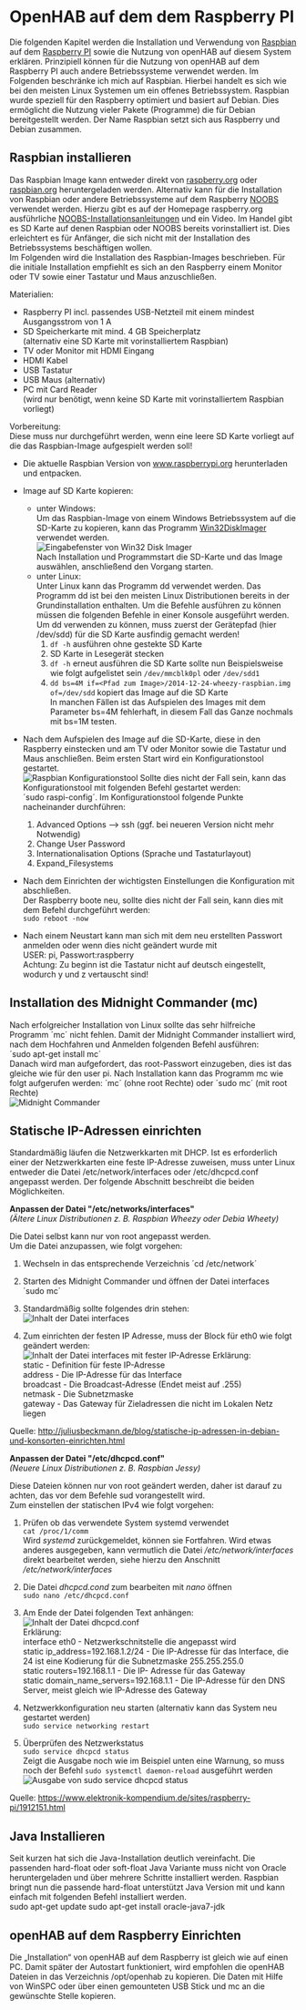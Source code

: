 OpenHAB auf dem dem Raspberry PI
================================

Die folgenden Kapitel werden die Installation und Verwendung von [Raspbian](www.raspbian.org "Raspbian.org Homepage")
auf dem [Raspberry PI](http://www.raspberrypi.org/ "Raspberry PI Homepage") sowie die Nutzung von openHAB auf diesem System
erklären. Prinzipiell können für die Nutzung von openHAB auf dem
Raspberry PI auch andere Betriebssysteme verwendet werden. Im Folgenden
beschränke ich mich auf Raspbian. Hierbei handelt es sich wie bei den
meisten Linux Systemen um ein offenes Betriebssystem. Raspbian wurde
speziell für den Raspberry optimiert und basiert auf Debian. Dies
ermöglicht die Nutzung vieler Pakete (Programme) die für Debian
bereitgestellt werden. Der Name Raspbian setzt sich aus Raspberry und
Debian zusammen.

Raspbian installieren
---------------------

Das Raspbian Image kann entweder direkt von [raspberry.org](http://www.raspberrypi.org/downloads/) oder
[raspbian.org](http://raspbian.org/RaspbianImages) heruntergeladen werden. Alternativ kann für die
Installation von Raspbian oder andere Betriebssysteme auf dem Raspberry [NOOBS](http://www.raspberrypi.org/downloads/)
verwendet werden. Hierzu gibt es auf der Homepage raspberry.org
ausführliche [NOOBS-Installationsanleitungen](http://www.raspberrypi.org/help/noobs-setup/) und ein Video. Im
Handel gibt es SD Karte auf denen Raspbian oder NOOBS bereits vorinstalliert ist.
Dies erleichtert es für Anfänger, die sich nicht mit der Installation des Betriebssystems beschäftigen wollen.   
Im Folgenden wird die Installation des Raspbian-Images beschrieben. Für die initiale Installation empfiehlt es sich an den Raspberry einem Monitor oder TV sowie einer Tastatur und Maus anzuschließen.   

Materialien:  
- Raspberry PI incl. passendes USB-Netzteil mit einem mindest Ausgangsstrom von 1 A
- SD Speicherkarte mit mind. 4 GB Speicherplatz  
  (alternativ eine SD Karte mit vorinstalliertem Raspbian)
- TV oder Monitor mit HDMI Eingang
- HDMI Kabel
- USB Tastatur
- USB Maus (alternativ)
- PC mit Card Reader  
  (wird nur benötigt, wenn keine SD Karte mit vorinstalliertem Raspbian vorliegt)

Vorbereitung:  
Diese muss nur durchgeführt werden, wenn eine leere SD Karte vorliegt auf die das Raspbian-Image aufgespielt werden soll!

- Die aktuelle Raspbian Version von www.raspberrypi.org herunterladen und entpacken.
- Image auf SD Karte kopieren:
    - unter Windows:  
      Um das Raspbian-Image von einem Windows Betriebssystem auf die SD-Karte zu kopieren, kann das Programm
      [Win32DiskImager](http://sourceforge.net/projects/win32diskimager/files/) verwendet werden.  
      ![Eingabefenster von Win32 Disk Imager](images/win32-imagewriter.png "Eingabefenster von Win32 Disk Imager")  
      Nach Installation und Programmstart die SD-Karte und das Image auswählen, anschließend den Vorgang starten.
    - unter Linux:  
      Unter Linux kann das Programm dd verwendet werden. Das Programm dd ist bei den meisten Linux Distributionen bereits in der Grundinstallation enthalten. Um die Befehle ausführen zu können müssen die folgenden Befehle in einer Konsole ausgeführt werden.  
      Um dd verwenden zu können, muss zuerst der Gerätepfad (hier /dev/sdd) für die SD Karte ausfindig gemacht werden!
      1. `df -h` ausführen ohne gestekte SD Karte
      2. SD Karte in Lesegerät stecken
      3. `df -h` erneut ausführen die SD Karte sollte nun Beispielsweise wie folgt aufgelistet sein `/dev/mmcblk0pl` oder `/dev/sdd1`
      4. `dd bs=4M if=<Pfad zum Image>/2014-12-24-wheezy-raspbian.img of=/dev/sdd` kopiert das Image auf die SD Karte  
      In manchen Fällen ist das Aufspielen des Images mit dem Parameter bs=4M fehlerhaft, in diesem Fall das Ganze nochmals mit bs=1M testen.
- Nach dem Aufspielen des Image auf die SD-Karte, diese in den Raspberry einstecken und am TV oder Monitor sowie die Tastatur und Maus 
  anschließen. Beim ersten Start wird ein Konfigurationstool gestartet.  
  ![Raspbian Konfigurationstool](images/raspi-config.png "Konfigurationstool für Raspbian")
  Sollte dies nicht der Fall sein, kann das Konfigurationstool mit folgenden Befehl gestartet werden:  
  ´sudo raspi-config´.
  Im Konfigurationstool folgende Punkte nacheinander durchführen:
  1. Advanced Options --> ssh (ggf. bei neueren Version nicht mehr Notwendig)
  2. Change User Password
  3. Internationalisation Options (Sprache und Tastaturlayout)
  4. Expand_Filesystems

- Nach dem Einrichten der wichtigsten Einstellungen die Konfiguration mit <Finish> abschließen.  
  Der Raspberry boote neu, sollte dies nicht der Fall sein, kann dies mit dem Befehl durchgeführt werden:  
  `sudo reboot -now`

- Nach einem Neustart kann man sich mit dem neu erstellten Passwort anmelden oder wenn dies nicht geändert wurde mit  
  USER: pi, Passwort:raspberry  
  Achtung: Zu beginn ist die Tastatur nicht auf deutsch eingestellt, wodurch y und z vertauscht sind!

Installation des Midnight Commander (mc)
----------------------------------------

Nach erfolgreicher Installation von Linux sollte das sehr hilfreiche
Programm ´mc´ nicht fehlen. Damit der Midnight Commander installiert wird,
nach dem Hochfahren und Anmelden folgenden Befehl ausführen:  
´sudo apt-get install mc´  
Danach wird man aufgefordert, das root-Passwort
einzugeben, dies ist das gleiche wie für den user pi. Nach Installation
kann das Programm mc wie folgt aufgerufen werden: ´mc´ (ohne root Rechte)
oder ´sudo mc´ (mit root Rechte)  
![Midnight Commander](images/mc_home.png "Midnight Commander")

Statische IP-Adressen einrichten
--------------------------------

Standardmäßig läufen die Netzwerkkarten mit DHCP. Ist es erforderlich einer der
Netzwerkkarten eine feste IP-Adresse zuweisen, muss unter
Linux entweder die Datei /etc/network/interfaces oder /etc/dhcpcd.conf angepasst werden.
Der folgende Abschnitt beschreibt die beiden Möglichkeiten.  

**Anpassen der Datei "/etc/networks/interfaces"**  
*(Ältere Linux Distributionen z. B. Raspbian Wheezy oder Debia Wheety)*  

Die Datei selbst kann nur von root angepasst werden.  
Um die Datei anzupassen, wie folgt vorgehen:

1.  Wechseln in das entsprechende Verzeichnis
    ´cd /etc/network´

2.  Starten des Midnight Commander und öffnen der Datei interfaces  
    ´sudo mc´

3.  Standardmäßig sollte folgendes drin stehen:  
    ![Inhalt der Datei interfaces](images/mc_network.png "Inhalt der Datei interfaces")

4.  Zum einrichten der festen IP Adresse, muss der Block für eth0 wie folgt geändert werden:  
    ![Inhalt der Datei interfaces mit fester IP-Adresse](images/mc_network_ip.png "Inhalt der Datei interfaces mit fester IP-Adresse")
    Erklärung:  
    static - Definition für feste IP-Adresse  
    address - Die IP-Adresse für das Interface  
    broadcast - Die Broadcast-Adresse (Endet meist auf .255)  
    netmask - Die Subnetzmaske  
    gateway - Das Gateway für Zieladressen die nicht im Lokalen Netz liegen

Quelle: http://juliusbeckmann.de/blog/statische-ip-adressen-in-debian-und-konsorten-einrichten.html

**Anpassen der Datei "/etc/dhcpcd.conf"**  
*(Neuere Linux Distributionen z. B. Raspbian Jessy)*  

Diese Dateien können  nur von root geändert werden, daher ist darauf zu achten, das vor dem Befehle sud vorangestellt wird.  
Zum einstellen der statischen IPv4 wie folgt vorgehen:  

1.  Prüfen ob das verwendete System systemd verwendet  
    `cat /proc/1/comm`  
    Wird *systemd* zurückgemeldet, können sie Fortfahren. Wird etwas anderes ausgegeben, kann vermutlich die Datei */etc/network/interfaces* direkt bearbeitet werden, siehe hierzu den Anschnitt */etc/network/interfaces*  

2.  Die Datei *dhcpcd.cond*  zum bearbeiten mit *nano* öffnen  
    `sudo nano /etc/dhcpcd.conf`

4.  Am Ende der Datei folgenden Text anhängen:  
    ![Inhalt der Datei dhcpcd.conf](images/Aenderung_dhcpcd-conf.png "Inhalt der Datei dhcpcd.conf")  
    Erklärung:  
    interface eth0 - Netzwerkschnitstelle die angepasst wird  
    static ip_address=192.168.1.2/24 - Die IP-Adresse für das Interface, die 24 ist eine Kodierung für die Subnetzmaske 255.255.255.0  
    static routers=192.168.1.1 - Die IP- Adresse für das Gateway  
    static domain_name_servers=192.168.1.1 - Die IP-Adresse für den DNS Server, meist gleich wie IP-Adresse des Gateway  


5.  Netzwerkkonfiguration neu starten (alternativ kann das System neu gestartet werden)  
    `sudo service networking restart`

6.  Überprüfen des Netzwerkstatus  
    `sudo service dhcpcd status`  
    Zeigt die Ausgabe noch wie im Beispiel unten eine Warnung, so muss noch der Befehl `sudo systemctl daemon-reload` ausgeführt werden  
    ![Ausgabe von sudo service dhcpcd status](images/Aenderung_dhcpcd-conf_Fehler.png "Ausgabe von sudo service dhcpcd status")

Quelle: https://www.elektronik-kompendium.de/sites/raspberry-pi/1912151.html


Java Installieren
-----------------

Seit kurzen hat sich die Java-Installation deutlich vereinfacht. Die
passenden hard-float oder soft-float Java Variante muss nicht von Oracle
heruntergeladen und über mehrere Schritte installiert werden. Raspbian
bringt nun die passende hard-float unterstützt Java Version mit
und kann einfach mit folgenden Befehl installiert werden.  
    sudo apt-get update
    sudo apt-get install oracle-java7-jdk

openHAB auf dem Raspberry Einrichten
------------------------------------

Die „Installation“ von openHAB auf dem Raspberry ist gleich wie auf
einen PC. Damit später der Autostart funktioniert, wird empfohlen die
openHAB Dateien in das Verzeichnis /opt/openhab zu kopieren. Die Daten
mit Hilfe von WinSPC oder über einen gemounteten USB Stick und mc an die
gewünschte Stelle kopieren.

